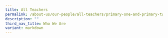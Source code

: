 ```yaml
---
title: All Teachers
permalink: /about-us/our-people/all-teachers/primary-one-and-primary-two/
description: ""
third_nav_title: Who We Are
variant: markdown
---
```

